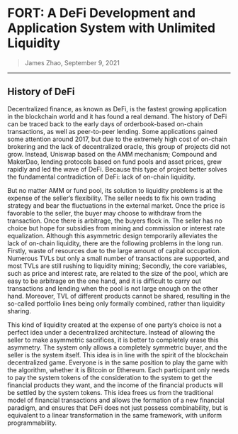 # FORT: A DeFi Development and Application System with Unlimited Liquidity

> James Zhao, September 9, 2021

---

## History of DeFi

Decentralized finance, as known as DeFi, is the fastest growing application in the blockchain
world and it has found a real demand. The history of DeFi can be traced back to the
early days of orderbook-based on-chain transactions, as well as peer-to-peer lending.
Some applications gained some attention around 2017, but due to the extremely high cost of on-chain brokering and the lack of decentralized oracle, this group of projects did
not grow. Instead, Uniswap based on the AMM mechanism; Compound and MakerDao,
lending protocols based on fund pools and asset prices, grew rapidly and led the wave of
DeFi. Because this type of project better solves the fundamental contradiction of DeFi:
lack of on-chain liquidity.

But no matter AMM or fund pool, its solution to liquidity problems is at the expense
of the seller’s flexibility. The seller needs to fix his own trading strategy and bear the
fluctuations in the external market. Once the price is favorable to the seller, the buyer
may choose to withdraw from the transaction. Once there is arbitrage, the buyers flock in.
The seller has no choice but hope for subsidies from mining and commission or interest
rate equalization. Although this asymmetric design temporarily alleviates the lack of
on-chain liquidity, there are the following problems in the long run. Firstly, waste of
resources due to the large amount of capital occupation. Numerous TVLs but only a
small number of transactions are supported, and most TVLs are still rushing to liquidity
mining; Secondly, the core variables, such as price and interest rate, are related to the
size of the pool, which are easy to be arbitrage on the one hand, and it is difficult to
carry out transactions and lending when the pool is not large enough on the other hand.
Moreover, TVL of different products cannot be shared, resulting in the so-called portfolio
lines being only formally combined, rather than liquidity sharing.

This kind of liquidity created at the expense of one party’s choice is not a perfect idea
under a decentralized architecture. Instead of allowing the seller to make asymmetric
sacrifices, it is better to completely erase this asymmetry. The system only allows a
completely symmetric buyer, and the seller is the system itself. This idea is in line with
the spirit of the blockchain decentralized game. Everyone is in the same position to play
the game with the algorithm, whether it is Bitcoin or Ethereum. Each participant only
needs to pay the system tokens of the consideration to the system to get the financial
products they want, and the income of the financial products will be settled by the system
tokens. This idea frees us from the traditional model of financial transactions and allows
the formation of a new financial paradigm, and ensures that DeFi does not just possess combinability, but is equivalent to a linear transformation in the same framework, with
uniform programmability.